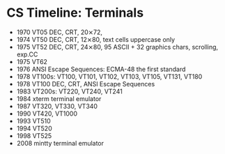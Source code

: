 # CS Timeline: Terminals

- 1970 VT05 DEC, CRT, 20⨯72,
- 1974 VT50 DEC, CRT, 12⨯80, text cells uppercase only
- 1975 VT52 DEC, CRT, 24⨯80, 95 ASCII + 32 graphics chars, scrolling, exp.CC
- 1975 VT62
- 1976 ANSI Escape Sequences: ECMA-48 the first standard
- 1978 VT100s: VT100, VT101, VT102, VT103, VT105, VT131, VT180
- 1978 VT100 DEC, CRT, ANSI Escape Sequences
- 1983 VT200s: VT220, VT240, VT241
- 1984 xterm terminal emulator
- 1987 VT320, VT330, VT340
- 1990 VT420, VT1000
- 1993 VT510
- 1994 VT520
- 1998 VT525
- 2008 mintty terminal emulator
